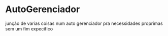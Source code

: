 # AutoGerenciador
 junção de varias coisas num auto gerenciador pra necessidades proprimas sem um fim expecifico 
